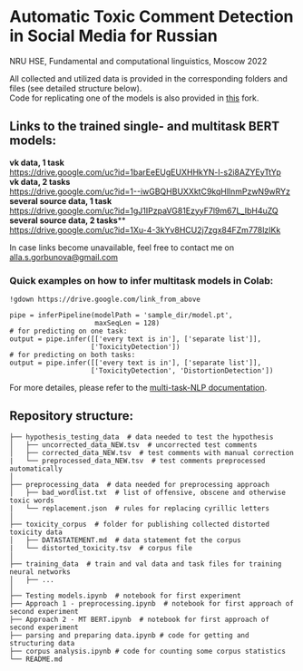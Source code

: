 # Automatic Toxic Comment Detection in Social Media for Russian
NRU HSE, Fundamental and computational linguistics, Moscow 2022  
  
All collected and utilized data is provided in the corresponding folders and files (see detailed structure below).  
Code for replicating one of the models is also provided in [this](https://github.com/alla-g/Russan-Hate-speech-Recognition) fork.  

## Links to the trained single- and multitask BERT models:

**vk data, 1 task**  
https://drive.google.com/uc?id=1barEeEUgEUXHHkYN-l-s2i8AZYEyTtYp  
**vk data, 2 tasks**  
https://drive.google.com/uc?id=1--iwGBQHBUXXktC9kqHllnmPzwN9wRYz  
**several source data, 1 task**  
https://drive.google.com/uc?id=1gJ1IPzpaVG81EzyyF7l9m67L_IbH4uZQ  
**several source data, 2 tasks****  
https://drive.google.com/uc?id=1Xu-4-3kYv8HCU2j7zgx84FZm778lzIKk  

In case links become unavailable, feel free to contact me on alla.s.gorbunova@gmail.com
### Quick examples on how to infer multitask models in Colab:
```
!gdown https://drive.google.com/link_from_above

pipe = inferPipeline(modelPath = 'sample_dir/model.pt',
                     maxSeqLen = 128)
# for predicting on one task:
output = pipe.infer([['every text is in'], ['separate list']],
                    ['ToxicityDetection'])
# for predicting on both tasks:
output = pipe.infer([['every text is in'], ['separate list']],
                    ['ToxicityDetection', 'DistortionDetection'])
```
For more detailes, please refer to the [multi-task-NLP documentation](https://multi-task-nlp.readthedocs.io/en/latest/infering.html).

## Repository structure:  
```
├── hypothesis_testing_data  # data needed to test the hypothesis  
│   ├── uncorrected_data_NEW.tsv  # uncorrected test comments  
│   ├── corrected_data_NEW.tsv  # test comments with manual correction  
|   └── preprocessed_data_NEW.tsv  # test comments preprocessed automatically  
│  
├── preprocessing_data  # data needed for preprocessing approach  
│   ├── bad_wordlist.txt  # list of offensive, obscene and otherwise toxic words  
|   └── replacement.json  # rules for replacing cyrillic letters  
│  
├── toxicity_corpus  # folder for publishing collected distorted toxicity data  
│   ├── DATASTATEMENT.md  # data statement fot the corpus  
|   └── distorted_toxicity.tsv  # corpus file  
│      
├── training_data  # train and val data and task files for training neural networks  
│   ├── ...     
│  
├── Testing models.ipynb  # notebook for first experiment  
├── Approach 1 - preprocessing.ipynb  # notebook for first approach of second experiment  
├── Approach 2 - MT BERT.ipynb  # notebook for first approach of second experiment  
├── parsing and preparing data.ipynb # code for getting and structuring data  
├── corpus analysis.ipynb # code for counting some corpus statistics  
└── README.md
```

